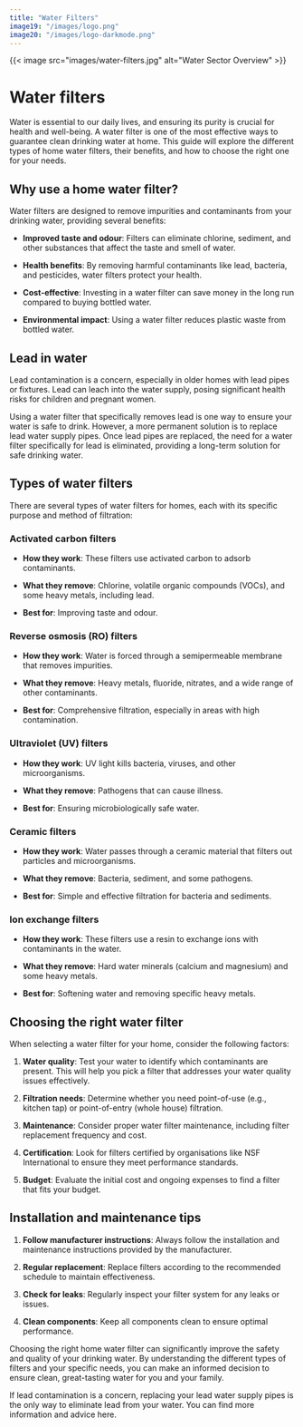 ```yaml
---
title: "Water Filters"
image19: "/images/logo.png"
image20: "/images/logo-darkmode.png"
---
```


{{< image src="images/water-filters.jpg" alt="Water Sector Overview" >}}

# Water filters

Water is essential to our daily lives, and ensuring its purity is crucial for health and well-being. A water filter is one of the most effective ways to guarantee clean drinking water at home. This guide will explore the different types of home water filters, their benefits, and how to choose the right one for your needs.

## Why use a home water filter?

Water filters are designed to remove impurities and contaminants from your drinking water, providing several benefits:

- **Improved taste and odour**: Filters can eliminate chlorine, sediment, and other substances that affect the taste and smell of water.

- **Health benefits**: By removing harmful contaminants like lead, bacteria, and pesticides, water filters protect your health.

- **Cost-effective**: Investing in a water filter can save money in the long run compared to buying bottled water.

- **Environmental impact**: Using a water filter reduces plastic waste from bottled water.

## Lead in water

Lead contamination is a concern, especially in older homes with lead pipes or fixtures. Lead can leach into the water supply, posing significant health risks for children and pregnant women.

Using a water filter that specifically removes lead is one way to ensure your water is safe to drink. However, a more permanent solution is to replace lead water supply pipes. Once lead pipes are replaced, the need for a water filter specifically for lead is eliminated, providing a long-term solution for safe drinking water.

## Types of water filters

There are several types of water filters for homes, each with its specific purpose and method of filtration:

### Activated carbon filters

- **How they work**: These filters use activated carbon to adsorb contaminants.

- **What they remove**: Chlorine, volatile organic compounds (VOCs), and some heavy metals, including lead.

- **Best for**: Improving taste and odour.

### Reverse osmosis (RO) filters

- **How they work**: Water is forced through a semipermeable membrane that removes impurities.

- **What they remove**: Heavy metals, fluoride, nitrates, and a wide range of other contaminants.

- **Best for**: Comprehensive filtration, especially in areas with high contamination.

### Ultraviolet (UV) filters

- **How they work**: UV light kills bacteria, viruses, and other microorganisms.

- **What they remove**: Pathogens that can cause illness.

- **Best for**: Ensuring microbiologically safe water.

### Ceramic filters

- **How they work**: Water passes through a ceramic material that filters out particles and microorganisms.

- **What they remove**: Bacteria, sediment, and some pathogens.

- **Best for**: Simple and effective filtration for bacteria and sediments.

### Ion exchange filters

- **How they work**: These filters use a resin to exchange ions with contaminants in the water.

- **What they remove**: Hard water minerals (calcium and magnesium) and some heavy metals.

- **Best for**: Softening water and removing specific heavy metals.

## Choosing the right water filter

When selecting a water filter for your home, consider the following factors:

1. **Water quality**: Test your water to identify which contaminants are present. This will help you pick a filter that addresses your water quality issues effectively.

2. **Filtration needs**: Determine whether you need point-of-use (e.g., kitchen tap) or point-of-entry (whole house) filtration.

3. **Maintenance**: Consider proper water filter maintenance, including filter replacement frequency and cost.

4. **Certification**: Look for filters certified by organisations like NSF International to ensure they meet performance standards.

5. **Budget**: Evaluate the initial cost and ongoing expenses to find a filter that fits your budget.

## Installation and maintenance tips

1. **Follow manufacturer instructions**: Always follow the installation and maintenance instructions provided by the manufacturer.

2. **Regular replacement**: Replace filters according to the recommended schedule to maintain effectiveness.

3. **Check for leaks**: Regularly inspect your filter system for any leaks or issues.

4. **Clean components**: Keep all components clean to ensure optimal performance.

Choosing the right home water filter can significantly improve the safety and quality of your drinking water. By understanding the different types of filters and your specific needs, you can make an informed decision to ensure clean, great-tasting water for you and your family.

If lead contamination is a concern, replacing your lead water supply pipes is the only way to eliminate lead from your water. You can find more information and advice here.
